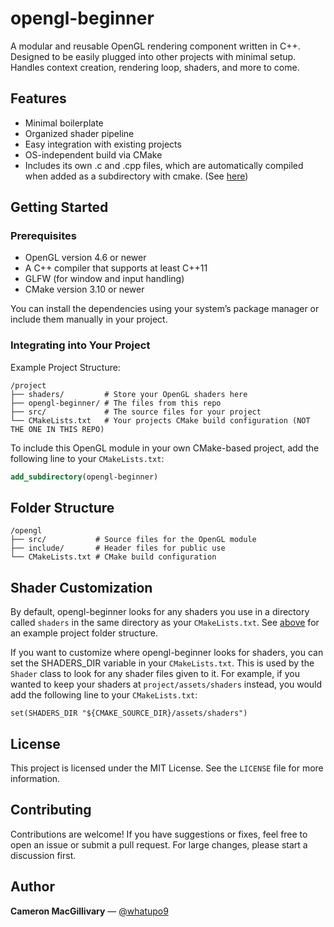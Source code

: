 # opengl-beginner

A modular and reusable OpenGL rendering component written in C++. Designed to be easily plugged into other projects with minimal setup. Handles context creation, rendering loop, shaders, and more to come.

## Features

- Minimal boilerplate
- Organized shader pipeline
- Easy integration with existing projects
- OS-independent build via CMake
- Includes its own .c and .cpp files, which are automatically compiled when added as a subdirectory with cmake. (See [here](https://github.com/whatupo9/opengl-beginner?tab=readme-ov-file#Integrating-into-Your-Project))

## Getting Started

### Prerequisites

- OpenGL version 4.6 or newer
- A C++ compiler that supports at least C++11
- GLFW (for window and input handling)
- CMake version 3.10 or newer

You can install the dependencies using your system’s package manager or include them manually in your project.

### Integrating into Your Project

Example Project Structure:
```
/project
├── shaders/         # Store your OpenGL shaders here
├── opengl-beginner/ # The files from this repo
├── src/             # The source files for your project
└── CMakeLists.txt   # Your projects CMake build configuration (NOT THE ONE IN THIS REPO)
```

To include this OpenGL module in your own CMake-based project, add the following line to your `CMakeLists.txt`:
```cmake
add_subdirectory(opengl-beginner)
```

## Folder Structure

```
/opengl
├── src/           # Source files for the OpenGL module
├── include/       # Header files for public use
└── CMakeLists.txt # CMake build configuration
```

## Shader Customization

By default, opengl-beginner looks for any shaders you use in a directory called `shaders` in the same directory as your `CMakeLists.txt`. See [above](https://github.com/whatupo9/opengl-beginner?tab=readme-ov-file#Integrating-into-Your-Project) for an example project folder structure.

If you want to customize where opengl-beginner looks for shaders, you can set the SHADERS_DIR variable in your `CMakeLists.txt`. This is used by the `Shader` class to look for any shader files given to it. For example, if you wanted to keep your shaders at `project/assets/shaders` instead, you would add the following line to your `CMakeLists.txt`:

```
set(SHADERS_DIR "${CMAKE_SOURCE_DIR}/assets/shaders")
```

## License

This project is licensed under the MIT License. See the `LICENSE` file for more information.

## Contributing

Contributions are welcome! If you have suggestions or fixes, feel free to open an issue or submit a pull request. For large changes, please start a discussion first.

## Author

**Cameron MacGillivary** — [@whatupo9](https://github.com/whatupo9)
